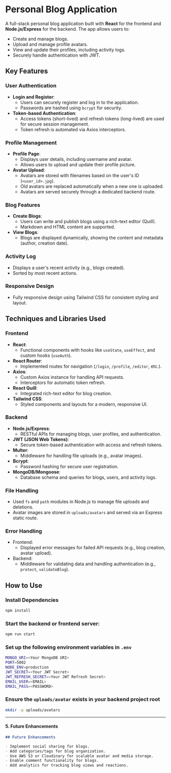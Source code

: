 # Personal Blog Application

A full-stack personal blog application built with **React** for the frontend and **Node.js/Express** for the backend. The app allows users to:

- Create and manage blogs.
- Upload and manage profile avatars.
- View and update their profiles, including activity logs.
- Securely handle authentication with JWT.

## Key Features

### **User Authentication**

- **Login and Register**:
  - Users can securely register and log in to the application.
  - Passwords are hashed using `bcrypt` for security.
- **Token-based Authentication**:
  - Access tokens (short-lived) and refresh tokens (long-lived) are used for secure session management.
  - Token refresh is automated via Axios interceptors.

### **Profile Management**

- **Profile Page**:
  - Displays user details, including username and avatar.
  - Allows users to upload and update their profile picture.
- **Avatar Upload**:
  - Avatars are stored with filenames based on the user's ID (`<user_id>.jpg`).
  - Old avatars are replaced automatically when a new one is uploaded.
  - Avatars are served securely through a dedicated backend route.

### **Blog Features**

- **Create Blogs**:
  - Users can write and publish blogs using a rich-text editor (Quill).
  - Markdown and HTML content are supported.
- **View Blogs**:
  - Blogs are displayed dynamically, showing the content and metadata (author, creation date).

### **Activity Log**

- Displays a user's recent activity (e.g., blogs created).
- Sorted by most recent actions.

### **Responsive Design**

- Fully responsive design using Tailwind CSS for consistent styling and layout.

## Techniques and Libraries Used

### **Frontend**

- **React**:
  - Functional components with hooks like `useState`, `useEffect`, and custom hooks (`useAuth`).
- **React Router**:
  - Implemented routes for navigation (`/login`, `/profile`, `/editor`, etc.).
- **Axios**:
  - Custom Axios instance for handling API requests.
  - Interceptors for automatic token refresh.
- **React Quill**:
  - Integrated rich-text editor for blog creation.
- **Tailwind CSS**:
  - Styled components and layouts for a modern, responsive UI.

### **Backend**

- **Node.js/Express**:
  - RESTful APIs for managing blogs, user profiles, and authentication.
- **JWT (JSON Web Tokens)**:
  - Secure token-based authentication with access and refresh tokens.
- **Multer**:
  - Middleware for handling file uploads (e.g., avatar images).
- **Bcrypt**:
  - Password hashing for secure user registration.
- **MongoDB/Mongoose**:
  - Database schema and queries for blogs, users, and activity logs.

### **File Handling**

- Used `fs` and `path` modules in Node.js to manage file uploads and deletions.
- Avatar images are stored in `uploads/avatars` and served via an Express static route.

### **Error Handling**

- Frontend:
  - Displayed error messages for failed API requests (e.g., blog creation, avatar upload).
- Backend:
  - Middleware for validating data and handling authentication (e.g., `protect`, `validateBlog`).

## How to Use

### **Install Dependencies**

```bash
npm install

```

### Start the backend or frontend server:

```bash
npm run start
```

### Set up the following environment variables in `.env`

```bash
MONGO_URI=<Your MongoDB URI>
PORT=5002
NODE_ENV=production
JWT_SECRET=<Your JWT Secret>
JWT_REFRESH_SECRET=<Your JWT Refresh Secret>
EMAIL_USER=<EMAIL>
EMAIL_PASS=<PASSWORD>
```

### Ensure the `uploads/avatar` exists in your backend project root

```bash
mkdir -p uploads/avatars
```

---

#### **5. Future Enhancements**

```markdown
## Future Enhancements

- Implement social sharing for blogs.
- Add categories/tags for blog organization.
- Use AWS S3 or Cloudinary for scalable avatar and media storage.
- Enable comment functionality for blogs.
- Add analytics for tracking blog views and reactions.
```
